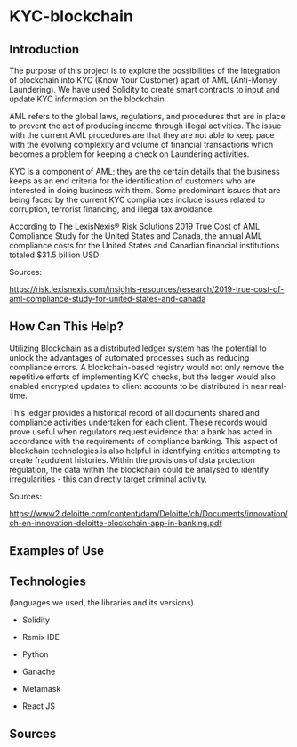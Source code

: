 # KYC-blockchain


## Introduction

The purpose of this project is to explore the possibilities of the integration of blockchain into KYC (Know Your Customer) apart of AML (Anti-Money Laundering). We have used Solidity to create smart contracts to input and update KYC information on the blockchain.

AML refers to the global laws, regulations, and procedures that are in place to prevent the act of producing income through illegal activities. The issue with the current AML procedures are that they are not able to keep pace with the evolving complexity and volume of financial transactions which becomes a problem for keeping a check on Laundering activities.

KYC is a component of AML; they are the certain details that the business keeps as an end criteria for the identification of customers who are interested in doing business with them. Some predominant issues that are being faced by the current KYC compliances include issues related to corruption, terrorist financing, and illegal tax avoidance.

According to The LexisNexis® Risk Solutions 2019 True Cost of AML Compliance Study for the United States and Canada, the annual AML compliance costs for the United States and Canadian financial institutions totaled $31.5 billion USD


Sources: 

https://risk.lexisnexis.com/insights-resources/research/2019-true-cost-of-aml-compliance-study-for-united-states-and-canada
 

## How Can This Help? 

Utilizing Blockchain as a distributed ledger system has the potential to unlock the advantages of automated processes such as reducing compliance errors. A blockchain-based registry would not only remove the repetitive efforts of implementing KYC checks, but the ledger would also enabled encrypted updates to client accounts to be distributed in near real-time. 

This ledger provides a historical record of all documents shared and compliance activities undertaken for each client. These records would prove useful when regulators request evidence that a bank has acted in accordance with the requirements of compliance banking. This aspect of blockchain technologies is also helpful in identifying entities attempting to create fraudulent histories. Within the provisions of data protection regulation, the data within the blockchain could be analysed to identify irregularities - this can directly target criminal activity.

Sources: 

https://www2.deloitte.com/content/dam/Deloitte/ch/Documents/innovation/ch-en-innovation-deloitte-blockchain-app-in-banking.pdf

## Examples of Use 



## Technologies 

(languages we used, the libraries and its versions)

- Solidity

- Remix IDE

- Python

- Ganache

- Metamask

- React JS


## Sources
